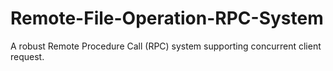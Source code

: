 # Remote-File-Operation-RPC-System
A robust Remote Procedure Call (RPC) system supporting concurrent client request.
